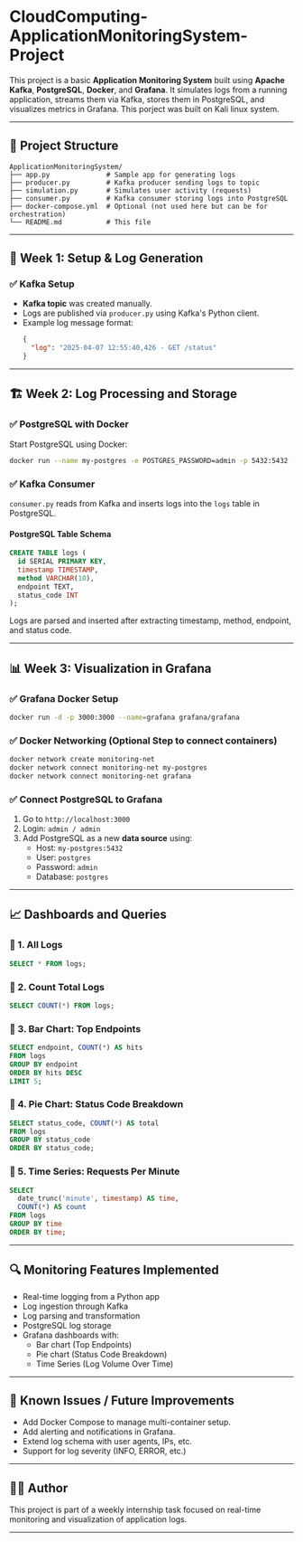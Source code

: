 # CloudComputing-ApplicationMonitoringSystem-Project

This project is a basic **Application Monitoring System** built using **Apache Kafka**, **PostgreSQL**, **Docker**, and **Grafana**. It simulates logs from a running application, streams them via Kafka, stores them in PostgreSQL, and visualizes metrics in Grafana. This porject was built on Kali linux system.

---

## 📁 Project Structure

```
ApplicationMonitoringSystem/
├── app.py              # Sample app for generating logs
├── producer.py         # Kafka producer sending logs to topic
├── simulation.py       # Simulates user activity (requests)
├── consumer.py         # Kafka consumer storing logs into PostgreSQL
├── docker-compose.yml  # Optional (not used here but can be for orchestration)
└── README.md           # This file
```

---

## 🚀 Week 1: Setup & Log Generation

### ✅ Kafka Setup
- **Kafka topic** was created manually.
- Logs are published via `producer.py` using Kafka's Python client.
- Example log message format:
  ```json
  {
    "log": "2025-04-07 12:55:40,426 - GET /status"
  }
  ```

---

## 🏗️ Week 2: Log Processing and Storage

### ✅ PostgreSQL with Docker

Start PostgreSQL using Docker:
```bash
docker run --name my-postgres -e POSTGRES_PASSWORD=admin -p 5432:5432 -d postgres
```

### ✅ Kafka Consumer

`consumer.py` reads from Kafka and inserts logs into the `logs` table in PostgreSQL.

#### PostgreSQL Table Schema

```sql
CREATE TABLE logs (
  id SERIAL PRIMARY KEY,
  timestamp TIMESTAMP,
  method VARCHAR(10),
  endpoint TEXT,
  status_code INT
);
```

Logs are parsed and inserted after extracting timestamp, method, endpoint, and status code.

---

## 📊 Week 3: Visualization in Grafana

### ✅ Grafana Docker Setup

```bash
docker run -d -p 3000:3000 --name=grafana grafana/grafana
```

### ✅ Docker Networking (Optional Step to connect containers)

```bash
docker network create monitoring-net
docker network connect monitoring-net my-postgres
docker network connect monitoring-net grafana
```

### ✅ Connect PostgreSQL to Grafana

1. Go to `http://localhost:3000`
2. Login: `admin / admin`
3. Add PostgreSQL as a new **data source** using:
   - Host: `my-postgres:5432`
   - User: `postgres`
   - Password: `admin`
   - Database: `postgres`

---

## 📈 Dashboards and Queries

### 🔸 1. All Logs

```sql
SELECT * FROM logs;
```

### 🔸 2. Count Total Logs

```sql
SELECT COUNT(*) FROM logs;
```

### 🔸 3. Bar Chart: Top Endpoints

```sql
SELECT endpoint, COUNT(*) AS hits
FROM logs
GROUP BY endpoint
ORDER BY hits DESC
LIMIT 5;
```

### 🔸 4. Pie Chart: Status Code Breakdown

```sql
SELECT status_code, COUNT(*) AS total
FROM logs
GROUP BY status_code
ORDER BY status_code;
```

### 🔸 5. Time Series: Requests Per Minute

```sql
SELECT
  date_trunc('minute', timestamp) AS time,
  COUNT(*) AS count
FROM logs
GROUP BY time
ORDER BY time;
```

---

## 🔍 Monitoring Features Implemented

- Real-time logging from a Python app
- Log ingestion through Kafka
- Log parsing and transformation
- PostgreSQL log storage
- Grafana dashboards with:
  - Bar chart (Top Endpoints)
  - Pie chart (Status Code Breakdown)
  - Time Series (Log Volume Over Time)

---

## 🚫 Known Issues / Future Improvements

- Add Docker Compose to manage multi-container setup.
- Add alerting and notifications in Grafana.
- Extend log schema with user agents, IPs, etc.
- Support for log severity (INFO, ERROR, etc.)

---

## 🧑‍💻 Author

This project is part of a weekly internship task focused on real-time monitoring and visualization of application logs.

---

